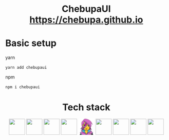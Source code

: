 <h1 align="center">
  ChebupaUI<br/>
  <a href="https://chebupa.github.io">https://chebupa.github.io</a>
</h1>



<h1>Basic setup</h1>

yarn
```
yarn add chebupaui
```

npm
```
npm i chebupaui
```



<h1 align="center">Tech stack</h1>
<p align="center">
  <!-- react -->
  <img src="https://cdn.jsdelivr.net/gh/devicons/devicon/icons/react/react-original-wordmark.svg" width="50" height="50"/>
  <!-- typescript -->
  <img src="https://cdn.jsdelivr.net/gh/devicons/devicon/icons/typescript/typescript-original.svg" width="50" height="50"/>
  <!-- js -->
  <img src="https://cdn.jsdelivr.net/gh/devicons/devicon/icons/javascript/javascript-original.svg" width="50" height="50"/>
  <!-- css -->
  <img src="https://cdn.jsdelivr.net/gh/devicons/devicon/icons/css3/css3-original.svg" width="50" height="50"/>
  <!-- sass -->
  <!-- <img src="https://cdn.jsdelivr.net/gh/devicons/devicon/icons/sass/sass-original.svg" width="50" height="50"/> -->
  <!-- styled components -->
  <!-- <img src="https://raw.githubusercontent.com/styled-components/brand/master/styled-components.png" width="50" height="50"/> -->
  <!-- emotion -->
  <img src="https://raw.githubusercontent.com/emotion-js/emotion/main/emotion.png" width="50" height="50"/>
  <!-- eslint -->
  <img src="https://cdn.jsdelivr.net/gh/devicons/devicon/icons/eslint/eslint-original.svg" width="50" height="50"/>
  <!-- vite -->
  <img src="https://upload.wikimedia.org/wikipedia/commons/thumb/f/f1/Vitejs-logo.svg/240px-Vitejs-logo.svg.png" width="50" height="50"/>
  <!-- npm -->
  <img src="https://cdn.jsdelivr.net/gh/devicons/devicon/icons/npm/npm-original-wordmark.svg" width="50" height="50"/>
  <!-- markdown -->
  <img src="https://cdn.jsdelivr.net/gh/devicons/devicon/icons/markdown/markdown-original.svg" width="50" height="50"/>
</p>
